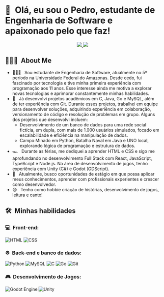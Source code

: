 <h1>👋 &nbsp;Olá, eu sou o Pedro, estudante de Engenharia de Software e apaixonado pelo que faz!</h1>
<p align="center">
<a href="https://www.linkedin.com/in/pedronvitoriano/">
  <img src="https://img.shields.io/badge/-Pedro%20Vitoriano-0077B5?style=flat-square&logo=Linkedin&logoColor=white"/>
</a>
<a href="mailto:pedronvitoriano@gmail.com">
  <img src="https://img.shields.io/badge/-pedronvitoriano@gmail.com-D14836?style=flat-square&logo=Gmail&logoColor=white"/>
</a>

</p>

<h2> 👨🏻‍💻 &nbsp;About Me </h2>

- 👨🏻‍💻 &nbsp; Sou estudante de Engenharia de Software, atualmente no 5º período na Universidade Federal do Amazonas. Desde cedo, fui fascinado por tecnologia e tive minha primeira experiência com programação aos 11 anos. Esse interesse ainda me motiva a explorar novas tecnologias e aprimorar constantemente minhas habilidades.
- 💚 &nbsp; Já desenvolvi projetos acadêmicos em C, Java, Go e MySQL, além de ter experiência com Git. Durante esses projetos, trabalhei em equipe para desenvolver soluções, adquirindo experiência em colaboração, versionamento de código e resolução de problemas em grupo. Alguns dos projetos que desenvolvi incluem:
  - Desenvolvimento de um banco de dados para uma rede social fictícia, em dupla, com mais de 1.000 usuários simulados, focado em escalabilidade e eficiência na manipulação de dados.
  - Campo Minado em Python, Batalha Naval em Java e UNO local, explorando lógica de programação e estrutura de dados.
- 🏎 &nbsp; Durante as férias, me dediquei a aprender HTML e CSS e sigo me aprofundando no desenvolvimento Full Stack com React, JavaScript, TypeScript e Node.js. Na área de desenvolvimento de jogos, tenho experiência com Unity (C#) e Godot (GDScript).
- 🚀 &nbsp; Atualmente, busco oportunidades de estágio em que possa aplicar meus conhecimentos, aprender com profissionais experientes e crescer como desenvolvedor.
- 😄 &nbsp; Tenho como hobbie criação de histórias, desenvolvimento de jogos, leitura e canto!

<h2> 🛠 &nbsp;Minhas habilidades</h2>
<h3>💻 &nbsp;Front-end:</h3>

![HTML](https://img.shields.io/badge/-HTML-333333?style=flat&logo=HTML5)
![CSS](https://img.shields.io/badge/-CSS-333333?style=flat&logo=CSS3&logoColor=1572B6)

<h3>⚙️ &nbsp;Back-end e banco de dados:</h3>

![Python](https://img.shields.io/badge/-Python-333333?style=flat&logo=python)
![MySQL](https://img.shields.io/badge/-MySQL-333333?style=flat&logo=mysql)
![C](https://img.shields.io/badge/-C-333333?style=flat&logo=c)
![Go](https://img.shields.io/badge/-Go-333333?style=flat&logo=go)
![Git](https://img.shields.io/badge/-Git-333333?style=flat&logo=git)

<h3>🎮 &nbsp;Desenvolvimento de Jogos:</h3>

![Godot Engine](https://img.shields.io/badge/-Godot-333333?style=flat&logo=godotengine)
![Unity](https://img.shields.io/badge/-Unity-333333?style=flat&logo=unity)
